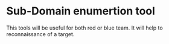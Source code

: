# Sub-Domain enumertion tool
This tools will be useful for both red or blue team. It will help to reconnaissance of a target. 

